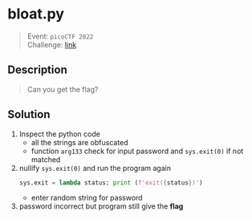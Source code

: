 # bloat.py
> Event: `picoCTF 2022`  
> Challenge: [link](https://play.picoctf.org/challenges/256/)

## Description
> Can you get the flag?

## Solution
1. Inspect the python code
    - all the strings are obfuscated
    - function `arg133` check for input password and `sys.exit(0)` if not matched
2. nullify `sys.exit(0)` and run the program again
    ```python
    sys.exit = lambda status: print (f'exit({status})')
    ```
    - enter random string for password
3. password incorrect but program still give the **flag**